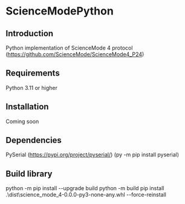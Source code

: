 # ScienceModePython

## Introduction

Python implementation of ScienceMode 4 protocol (https://github.com/ScienceMode/ScienceMode4_P24)

## Requirements

Python 3.11 or higher

## Installation

Coming soon

## Dependencies

PySerial (https://pypi.org/project/pyserial/) (py -m pip install pyserial)

## Build library

python -m pip install --upgrade build
python -m build
pip install .\dist\science_mode_4-0.0.0-py3-none-any.whl --force-reinstall
